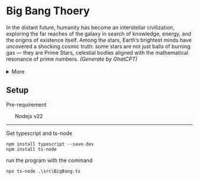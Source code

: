<h1>Big Bang Thoery</h1>
In the distant future, humanity has become an interstellar civilization, exploring the far reaches of the galaxy in search of knowledge, energy, and the origins of existence itself. Among the stars, Earth’s brightest minds have uncovered a shocking cosmic truth: some stars are not just balls of burning gas — they are Prime Stars, celestial bodies aligned with the mathematical resonance of prime numbers. <i>(Generate by GhatCPT)</i> <br><br>

<details>
<summary>More</summary>
    These stars exhibit unusual quantum patterns in their nuclear cores, subtly vibrating at frequencies that correspond to prime numbers — 2, 3, 5, 7, and beyond. While most Prime Stars are stable, recent cosmic simulations conducted by the Earth-based organization NOVA (Numerical Oscillation and Variable Astrophysics) reveal a terrifying phenomenon: when two Prime Stars with incompatible resonance — specifically those aligned with the primes 3 and 5 — come into close proximity, their conflicting quantum fields trigger a cataclysmic reaction.
    <br><br>
    This reaction doesn’t merely create a supernova — it resets space-time in the affected region, mimicking the conditions of a Big Bang.
    <br><br>
    When astronomers detect two such Prime Stars on a collision course in a neighboring galaxy, Earth has 13 years to act before the shockwave reaches the Milky Way and unravels their corner of the universe. As panic grips the planets, a divided council of interstellar civilizations must unite.
    <br><br>
    At the heart of this crisis is Dr. Kira Myles, a young quantum astrophysicist who discovers a pattern in the prime-based frequency sequences — a pattern that may hold the key to either halting the detonation or harnessing its creative power.
    <br><br>
    But the universe has secrets of its own. Could this not be a disaster, but a test — or a cosmic birth? One where every Big Bang is not the end… but the beginning of a Prime Genesis?
</details>

<h2>Setup</h2>
Pre-requirement
<ul>Nodejs v22</ul>
<hr>
Get typescript and ts-node<br>

```npm
npm install typescript --save-dev
npm install ts-node
``` 

run the program with the command
```npm
npx ts-node .\src\BigBang.ts
```


